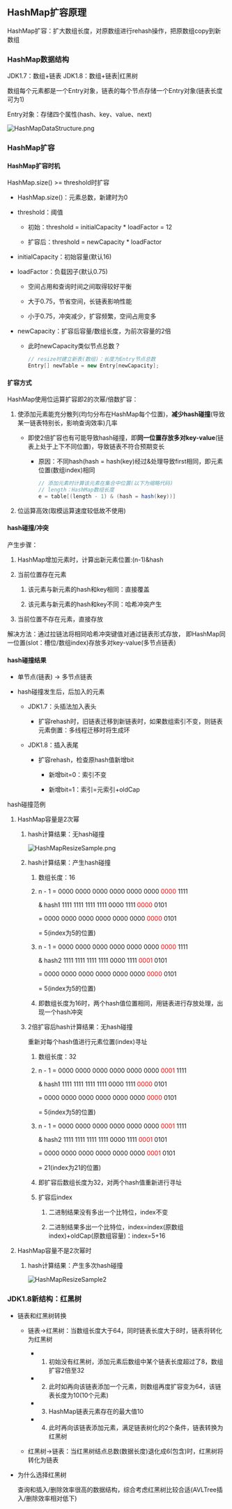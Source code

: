 ## HashMap扩容原理

HashMap扩容：扩大数组长度，对原数组进行rehash操作，把原数组copy到新数组

### HashMap数据结构

JDK1.7：数组+链表
JDK1.8：数组+链表|红黑树

数组每个元素都是一个Entry对象，链表的每个节点存储一个Entry对象(链表长度可为1)

Entry对象：存储四个属性(hash、key、value、next)

![HashMapDataStructure.png](images/HashMapDataStructure.png)

### HashMap扩容

#### HashMap扩容时机
  
HashMap.size() >= threshold时扩容

* HashMap.size()：元素总数，新建时为0

* threshold：阈值

    * 初始：threshold = initialCapacity * loadFactor = 12

    * 扩容后：threshold = newCapacity * loadFactor

* initialCapacity：初始容量(默认16)

* loadFactor：负载因子(默认0.75)

    * 空间占用和查询时间之间取得较好平衡
    
    * 大于0.75，节省空间，长链表影响性能
    
    * 小于0.75，冲突减少，扩容频繁，空间占用变多

* newCapacity：扩容后容量/数组长度，为前次容量的2倍

    * 此时newCapacity类似节点总数？
  
        ```java
        // resize时建立新表(数组)：长度为Entry节点总数
        Entry[] newTable = new Entry[newCapacity];
        ```

#### 扩容方式

HashMap使用位运算扩容即2的次幂/倍数扩容：

1. 使添加元素能充分散列(均匀分布在HashMap每个位置)，**减少hash碰撞**(导致某一链表特别长，影响查询效率)几率

      * 即使2倍扩容也有可能导致hash碰撞，即**同一位置存放多对key-value**(链表上处于上下不同位置)，导致链表不符合预期变长
        
        * 原因：不同hash(hash = hash(key)经过&处理导致first相同，即元素位置(数组index)相同
          
          ```java
          // 添加元素时计算该元素在集合中位置(以下为缩略代码)
          // length：HashMap数组长度
          e = table[(length - 1) & (hash = hash(key))]
          ```
2. 位运算高效(取模运算速度较低故不使用)

#### hash碰撞/冲突

产生步骤：

1. HashMap增加元素时，计算出新元素位置:(n-1)&hash

2. 当前位置存在元素
   
    1. 该元素与新元素的hash和key相同：直接覆盖

    2. 该元素与新元素的hash和key不同：哈希冲突产生

3. 当前位置不存在元素，直接存放

解决方法：通过拉链法将相同哈希冲突键值对通过链表形式存放，
即HashMap同一位置(slot：槽位/数组index)存放多对key-value(多节点链表)

#### hash碰撞结果

* 单节点(链表) -> 多节点链表

* hash碰撞发生后，后加入的元素

    * JDK1.7：头插法加入表头
    
        * 扩容rehash时，旧链表迁移到新链表时，如果数组索引不变，则链表元素倒置：多线程迁移时将生成环
      
    * JDK1.8：插入表尾
        
        * 扩容rehash，检查原hash值新增bit
    
            * 新增bit=0：索引不变

            * 新增bit=1：索引=元索引+oldCap

hash碰撞范例

1. HashMap容量是2次幂
   
    1. hash计算结果：无hash碰撞

        ![HashMapResizeSample.png](images/HashMapResizeSample.png)

    2. hash计算结果：产生hash碰撞
  
        1. 数组长度：16 
           
        2. n - 1 = 0000 0000 0000 0000 0000 0000 <font color=#FF0000>0000</font> 1111
           
           & hash1 1111 1111 1111 1111 0000 1111 <font color=#FF0000>0000</font> 0101
           
           = 0000 0000 0000 0000 0000 0000 <font color=#FF0000>0000</font> 0101
    
           = 5(index为5的位置) 

        3. n - 1 = 0000 0000 0000 0000 0000 0000 <font color=#FF0000>0000</font> 1111

           & hash2 1111 1111 1111 1111 0000 1111 <font color=#FF0000>0001</font> 0101
           
           = 0000 0000 0000 0000 0000 0000 <font color=#FF0000>0000</font> 0101
    
           = 5(index为5的位置)
    
        4. 即数组长度为16时，两个hash值位置相同，用链表进行存放处理，出现一个hash冲突

   3. 2倍扩容后hash计算结果：无hash碰撞
    
       重新对每个hash值进行元素位置(index)寻址

       1. 数组长度：32

       2. n - 1 = 0000 0000 0000 0000 0000 0000 <font color=#FF0000>0001</font> 1111

          & hash1 1111 1111 1111 1111 0000 1111 <font color=#FF0000>0000</font> 0101

          = 0000 0000 0000 0000 0000 0000 <font color=#FF0000>0000</font> 0101

          = 5(index为5的位置)

       3. n - 1 = 0000 0000 0000 0000 0000 0000 <font color=#FF0000>0001</font> 1111

          & hash2 1111 1111 1111 1111 0000 1111 <font color=#FF0000>0001</font> 0101

          = 0000 0000 0000 0000 0000 0000 <font color=#FF0000>0001</font> 0101

          = 21(index为21的位置)

       4. 即扩容后数组长度为32，对两个hash值重新进行寻址
          
       5. 扩容后index
    
            1. 二进制结果没有多出一个比特位，index不变
               
            2. 二进制结果多出一个比特位，index=index(原数组index)+oldCap(原数组容量)：index=5+16

2. HashMap容量不是2次幂时
   
    1. hash计算结果：产生多次hash碰撞

        ![HashMapResizeSample2](images/HashMapResizeSample2.png)

### JDK1.8新结构：红黑树

* 链表和红黑树转换
  
    * 链表->红黑树：当数组长度大于64，同时链表长度大于8时，链表将转化为红黑树

        * 1. 初始没有红黑树，添加元素后数组中某个链表长度超过了8，数组扩容2倍至32
    
        * 2. 此时如再向该链表添加一个元素，则数组再度扩容变为64，该链表长度为10(10个元素)
    
        * 3. HashMap链表元素存在的最大值10
    
        * 4. 此时再向该链表添加元素，满足链表树化的2个条件，链表转换为红黑树

    * 红黑树->链表：当红黑树结点总数(数据长度)退化成6(包含)时，红黑树将转化为链表

* 为什么选择红黑树

    查询和插入/删除效率很高的数据结构，综合考虑红黑树比较合适(AVLTree插入/删除效率相对低下)
